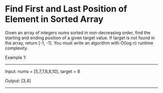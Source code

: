 # Find First and Last Position of Element in Sorted Array

Given an array of integers nums sorted in non-decreasing order, find the starting and ending position of a given target value.
If target is not found in the array, return [-1, -1].
You must write an algorithm with O(log n) runtime complexity.

Example 1:
____
Input: nums = [5,7,7,8,8,10], target = 8

Output: [3,4]
____
